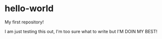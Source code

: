 # hello-world
My first repository!

I am just testing this out, I'm too sure what to write but I'M DOIN MY BEST!
